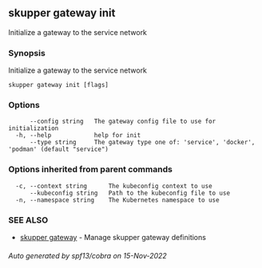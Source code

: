 ## skupper gateway init

Initialize a gateway to the service network

### Synopsis

Initialize a gateway to the service network

```
skupper gateway init [flags]
```

### Options

```
      --config string   The gateway config file to use for initialization
  -h, --help            help for init
      --type string     The gateway type one of: 'service', 'docker', 'podman' (default "service")
```

### Options inherited from parent commands

```
  -c, --context string      The kubeconfig context to use
      --kubeconfig string   Path to the kubeconfig file to use
  -n, --namespace string    The Kubernetes namespace to use
```

### SEE ALSO

* [skupper gateway](skupper_gateway.md)	 - Manage skupper gateway definitions

###### Auto generated by spf13/cobra on 15-Nov-2022
